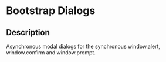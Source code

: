 Bootstrap Dialogs
=================

Description
-----------

Asynchronous modal dialogs for the synchronous window.alert, window.confirm and
window.prompt.
